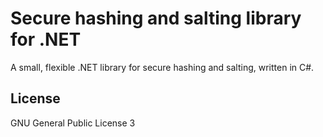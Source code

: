 # Secure hashing and salting library for .NET
A small, flexible .NET library for secure hashing and salting, written in C#.

## License

GNU General Public License 3
